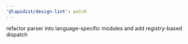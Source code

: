 ```yaml
---
'@lapidist/design-lint': patch
---
```


refactor parser into language-specific modules and add registry-based dispatch
